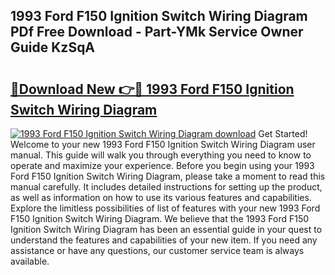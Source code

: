 ## 1993 Ford F150 Ignition Switch Wiring Diagram PDf Free Download - Part-YMk Service Owner Guide KzSqA

# <h2><a href="http://dflu3vl.blite.top/?on=1993+Ford+F150+Ignition+Switch+Wiring+Diagram">🔗Download New 👉🔴 1993 Ford F150 Ignition Switch Wiring Diagram</a></h2>

[![1993 Ford F150 Ignition Switch Wiring Diagram download](https://i.imgur.com/lujVjoI.png)](http://dflu3vl.blite.top/?on=1993+Ford+F150+Ignition+Switch+Wiring+Diagram)
Get Started! Welcome to your new 1993 Ford F150 Ignition Switch Wiring Diagram user manual. This guide will walk you through everything you need to know to operate and maximize your experience. Before you begin using your 1993 Ford F150 Ignition Switch Wiring Diagram, please take a moment to read this manual carefully. It includes detailed instructions for setting up the product, as well as information on how to use its various features and capabilities. Explore the limitless possibilities of list of features with your new 1993 Ford F150 Ignition Switch Wiring Diagram. We believe that the 1993 Ford F150 Ignition Switch Wiring Diagram has been an essential guide in your quest to understand the features and capabilities of your new item. If you need any assistance or have any questions, our customer service team is always available.
